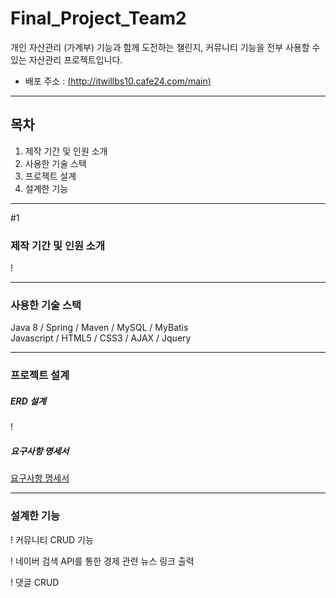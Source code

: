 # Final_Project_Team2

개인 자산관리 (가계부) 기능과 함께 도전하는 챌린지, 커뮤니티 기능을 전부 사용할 수 있는 자산관리 프로젝트입니다.

- 배포 주소 : [(http://itwillbs10.cafe24.com/main)](http://itwillbs10.cafe24.com/main)

****

## 목차
1. 제작 기간 및 인원 소개
2. 사용한 기술 스택
3. 프로젝트 설계
4. 설계한 기능

****
#1 
### 제작 기간 및 인원 소개

!

****

### 사용한 기술 스택
Java 8 / Spring / Maven / MySQL / MyBatis <br>
Javascript / HTML5 / CSS3 / AJAX / Jquery <br>

****

### 프로젝트 설계

##### ERD 설계
!

##### 요구사항 명세서
[요구사항 명세서]()

****

### 설계한 기능

!
커뮤니티 CRUD 기능

!
네이버 검색 API를 통한 경제 관련 뉴스 링크 출력

!
댓글 CRUD


